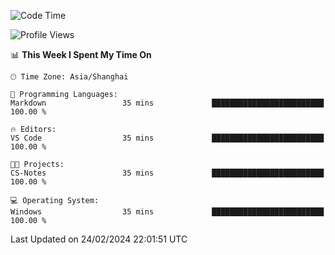 <!--START_SECTION:waka-->
![Code Time](http://img.shields.io/badge/Code%20Time-1%2C514%20hrs%2058%20mins-blue)

![Profile Views](http://img.shields.io/badge/Profile%20Views-0-blue)

📊 **This Week I Spent My Time On** 

```text
🕑︎ Time Zone: Asia/Shanghai

💬 Programming Languages: 
Markdown                 35 mins             █████████████████████████   100.00 % 

🔥 Editors: 
VS Code                  35 mins             █████████████████████████   100.00 % 

🐱‍💻 Projects: 
CS-Notes                 35 mins             █████████████████████████   100.00 % 

💻 Operating System: 
Windows                  35 mins             █████████████████████████   100.00 % 
```


 Last Updated on 24/02/2024 22:01:51 UTC
<!--END_SECTION:waka-->